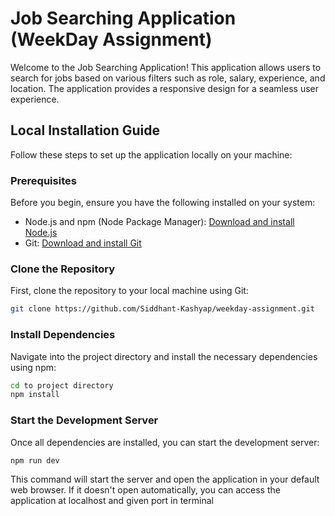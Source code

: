 
# Job Searching Application (WeekDay Assignment)

Welcome to the Job Searching Application! This application allows users to search for jobs based on various filters such as role, salary, experience, and location. The application provides a responsive design for a seamless user experience.

## Local Installation Guide

Follow these steps to set up the application locally on your machine:

### Prerequisites

Before you begin, ensure you have the following installed on your system:

- Node.js and npm (Node Package Manager): [Download and install Node.js](https://nodejs.org/)
- Git: [Download and install Git](https://git-scm.com/)

### Clone the Repository

First, clone the repository to your local machine using Git:

```bash
git clone https://github.com/Siddhant-Kashyap/weekday-assignment.git
```


### Install Dependencies

Navigate into the project directory and install the necessary dependencies using npm:

```bash
cd to project directory
npm install
```

### Start the Development Server

Once all dependencies are installed, you can start the development server:

```bash
npm run dev
```

This command will start the server and open the application in your default web browser. If it doesn't open automatically, you can access the application at localhost and given port in terminal


